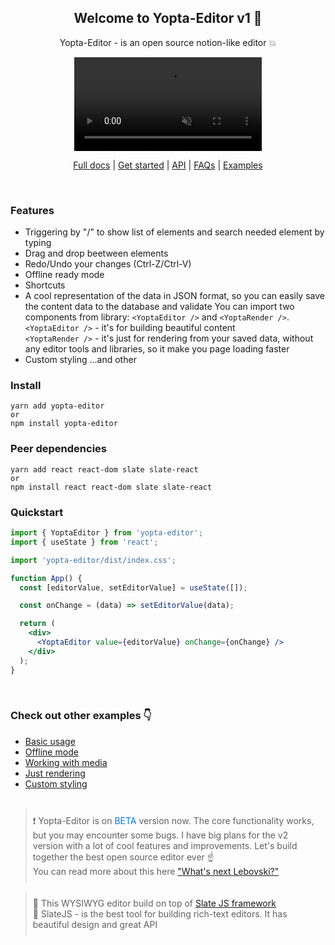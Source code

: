 <h2 align="center">Welcome to Yopta-Editor v1 🎉</h2>
<p align="center">Yopta-Editor - is an open source notion-like editor 💥</p>
<div align="center">
<video src="https://res.cloudinary.com/dnlvhgawq/video/upload/v1674392138/cx8dllk8zjmjeuaawmsy.mp4" autoPlay muted controls> </video>
</div>

<div align="center">

</div>

<p align="center">
  <a href="https://yopage.co/blog/0zntIA46L4/W0epdDpnRa">Full docs</a> |
  <a href="https://yopage.co/blog/0zntIA46L4/qOQqVaxxRZ">Get started</a> | 
  <a href="https://yopage.co/blog/0zntIA46L4/kUoZ2DoHnG">API</a> |
  <a href="https://yopage.co/blog/0zntIA46L4/qo9nK4lDG5">FAQs</a> |
  <a href="https://yopta-editor.vercel.app/basic">Examples</a>
</p>

<br>

### Features

- Triggering by "/" to show list of elements and search needed element by typing
- Drag and drop beetween elements
- Redo/Undo your changes (Ctrl-Z/Ctrl-V)
- Offline ready mode
- Shortcuts
- A cool representation of the data in JSON format, so you can easily save the content data to the database and validate
  You can import two components from library: `<YoptaEditor />` and `<YoptaRender />`. <br>
  `<YoptaEditor />` - it's for building beautiful content <br>
  `<YoptaRender />` - it's just for rendering from your saved data, without any editor tools and libraries, so it make you page loading faster
- Custom styling
  ...and other

### Install

    yarn add yopta-editor
    or
    npm install yopta-editor

### Peer dependencies

    yarn add react react-dom slate slate-react
    or
    npm install react react-dom slate slate-react

### Quickstart

```jsx
import { YoptaEditor } from 'yopta-editor';
import { useState } from 'react';

import 'yopta-editor/dist/index.css';

function App() {
  const [editorValue, setEditorValue] = useState([]);

  const onChange = (data) => setEditorValue(data);

  return (
    <div>
      <YoptaEditor value={editorValue} onChange={onChange} />
    </div>
  );
}
```

<br>

### Check out other examples 👇

- <a href="https://yopta-editor.vercel.app/basic">Basic usage</a>
- <a href="https://yopta-editor.vercel.app/offline">Offline mode</a>
- <a href="https://yopta-editor.vercel.app/media">Working with media</a>
- <a href="https://yopta-editor.vercel.app/render">Just rendering</a>
- <a href="https://yopta-editor.vercel.app/styling">Custom styling</a>
  <br>
  <br>

<blockquote style="padding: 10px">❗ Yopta-Editor is on <span style="color: #007aff">BETA</span> version now. The core functionality works, but you may encounter some bugs.
I have big plans for the v2 version with a lot of cool features and improvements.
Let's build together the best open source editor ever ☝ <br>
You can read more about this here <a href="https://yopage.co/blog/0zntIA46L4/5iK8VNiBI8">"What's next Lebovski?"</a>
</blockquote>

<blockquote style="padding: 10px">
📝 This WYSIWYG editor build on top of <a href="https://github.com/ianstormtaylor/slate">Slate JS framework</a> <br>
💙 SlateJS - is the best tool for building rich-text editors. It has beautiful design and great API
</blockquote>
